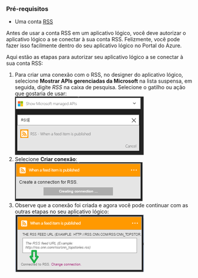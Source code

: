 ### Pré-requisitos

- Uma conta [RSS](https://wikipedia.org/wiki/RSS)  


Antes de usar a conta RSS em um aplicativo lógico, você deve autorizar o aplicativo lógico a se conectar à sua conta RSS. Felizmente, você pode fazer isso facilmente dentro do seu aplicativo lógico no Portal do Azure.

Aqui estão as etapas para autorizar seu aplicativo lógico a se conectar à sua conta RSS:
1. Para criar uma conexão com o RSS, no designer do aplicativo lógico, selecione **Mostrar APIs gerenciadas da Microsoft** na lista suspensa, em seguida, digite *RSS* na caixa de pesquisa. Selecione o gatilho ou ação que gostaria de usar: ![etapa de criação de conexão com o RSS](./media/connectors-create-api-rss/rss-1.png)  
2. Selecione **Criar conexão**: ![etapa de criação de conexão com o RSS](./media/connectors-create-api-rss/rss-2.png)  
3. Observe que a conexão foi criada e agora você pode continuar com as outras etapas no seu aplicativo lógico: ![etapa de criação de conexão com o RSS](./media/connectors-create-api-rss/rss-3.png)  

<!---HONumber=AcomDC_0525_2016-->